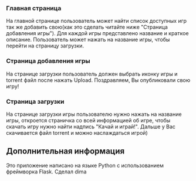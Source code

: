 ### Главная страница

На главной странице пользователь может найти список доступных игр так же добавить
свою(как это сделать читайте ниже "Страница добавления игры"). 
Для каждой игры представлено название и краткое описание.
Пользователь может нажать на название игры, чтобы перейти на страницу загрузки.

### Страница добавления игры

На странице загрузки пользователь должен выбрать иконку игры и torrent файл
после нажать Upload. Поздравляем, Вы опубликовали свою игру!

### Страница загрузки

На странице загрузки игры пользователю нужно нажать на название игры, откроется страничка 
со всей информацией об игре, чтобы скачать игру нужно найти надпись "Качай и играй!".
Дальше у Вас скачивается файл torrent и можно наслаждаться игрой)

## Дополнительная информация

Это приложение написано на языке Python с использованием фреймворка Flask.
Сделал dima